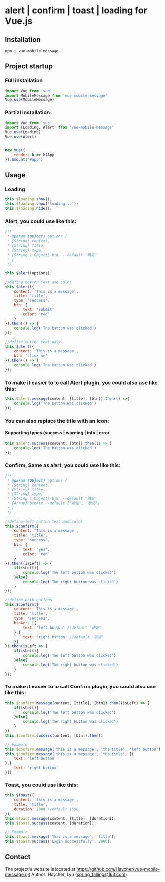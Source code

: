 # alert | confirm | toast | loading for Vue.js

## Installation
```
npm i vue-mobile-message
```

## Project startup
### Full installation
```JavaScript
import Vue from 'vue'
import MobileMessage from 'vue-mobile-message'
Vue.use(MobileMessage)
```
### Partial installation
```JavaScript
import Vue from 'vue'
import {Loading, Alert} from 'vue-mobile-message'
Vue.use(Loading)
Vue.use(Alert)


new Vue({
    render: h => h(App)
}).$mount('#app')
```

## Usage
### Loading
```JavaScript
this.$loading.show();
this.$loading.show('loading...');
this.$loading.hide();
```

### Alert, you could use like this:
```JavaScript
/**
 * @param {Object} options {
 * {String} content, 
 * {String} title,
 * {String} type,
 * {String | Object} btn, --default '确定'
 * }
 */

this.$alert(options)

//define button text and color
this.$alert({
    content: 'This is a message',
    title: 'title',
    type: 'success',
    btn: {
        text: 'submit',
        color: 'red'
    }
}).then(() => {
    console.log('The button was clicked')
});

//define button text only
this.$alert({
    content: 'This is a message',
    btn: 'click me'
}).then(() => {
    console.log('The button was clicked')
});
```

### To make it easier to to call Alert plugin, you could also use like this:
```JavaScript
this.$alert.message(content, [title], [btn]).then(() =>{
    console.log('The button was clicked')
});
```

### You can also replace the title with an Icon: 
#### Supporting types (success | warning | info | error)

```JavaScript
this.$alert.success(content, [btn]).then(() => {
    console.log('The button was clicked')
});
```

### Confirm, Same as alert, you could use like this:
```JavaScript
/**
 * @param {Object} options {
 * {String} content, 
 * {String} title,
 * {String} type,
 * {String | Object} btn, --default '确定'
 * {Array} btnArr --default ['确定', '取消']
 * }
 */

//define left button text and color
this.$confirm({
    content: 'This is a message',
    title: 'title',
    type: 'success',
    btn: {
        text: 'yes',
        color: 'red'
    }
}).then((isLeft) => {
    if(isLeft){
        console.log('The left button was clicked')
    }else{
        console.log('The right button was clicked')
    }
});

//define both buttons
this.$confirm({
    content: 'This is a message',
    title: 'title',
    type: 'success',
    btnArr: [{
        text: 'left button' //default '确定'
    },{
        text: 'right button' //default '取消'
    }]
}).then(isLeft => {
    if(isLeft){
        console.log('The left button was clicked')
    }else{
        console.log('The right button was clicked')
    }
});
```

### To make it easier to to call Confirm plugin, you could also use like this:
```JavaScript
this.$confirm.message(content, [title], [btn]).then((isLeft) => {
    if(isLeft){
        console.log('The left button was clicked')
    }else{
        console.log('The right button was clicked')
    }
})
this.$confirm.success(content, [btn]).then()

// Example
this.$confirm.message('this is a message', 'the title', 'left button')
this.$confirm.message('this is a message', 'the title', [{
    text: 'left button'
},{
    text: 'right button'
}])
```

### Toast, you could use like this:
```JavaScript
this.$toast({
    content: 'this is a message',
    title: 'title',
    duration: 2000 //default 1500
})
this.$toast.message(content, [title], [duration]);
this.$toast.success(content, [duration]);

// Example
this.$toast.message('This is a message', 'title');
this.$toast.success('Login successfully', 2000);
```

## Contact
The project's website is located at https://github.com/Haycher/vue-mobile-message.git 
Author: Haycher, Lyu (spring_falling@163.com)